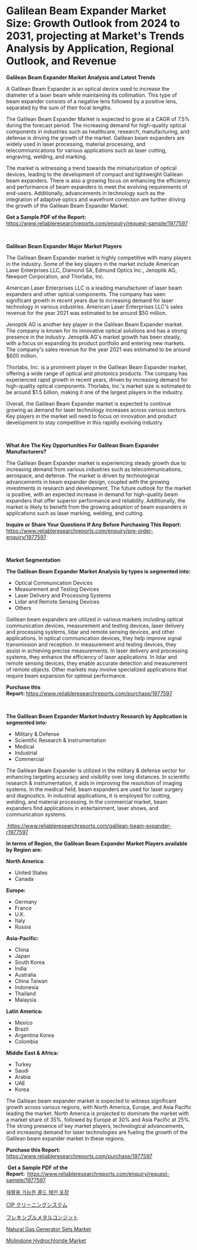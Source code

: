 <p><h1>Galilean Beam Expander Market Size: Growth Outlook from 2024 to 2031, projecting at Market's Trends Analysis by Application, Regional Outlook, and Revenue</h1></p><p><strong>Galilean Beam Expander Market Analysis and Latest Trends</strong></p>
<p><p>A Galilean Beam Expander is an optical device used to increase the diameter of a laser beam while maintaining its collimation. This type of beam expander consists of a negative lens followed by a positive lens, separated by the sum of their focal lengths.</p><p>The Galilean Beam Expander Market is expected to grow at a CAGR of 7.5% during the forecast period. The increasing demand for high-quality optical components in industries such as healthcare, research, manufacturing, and defense is driving the growth of the market. Galilean beam expanders are widely used in laser processing, material processing, and telecommunications for various applications such as laser cutting, engraving, welding, and marking.</p><p>The market is witnessing a trend towards the miniaturization of optical devices, leading to the development of compact and lightweight Galilean beam expanders. There is also a growing focus on enhancing the efficiency and performance of beam expanders to meet the evolving requirements of end-users. Additionally, advancements in technology such as the integration of adaptive optics and wavefront correction are further driving the growth of the Galilean Beam Expander Market.</p></p>
<p><strong>Get a Sample PDF of the Report:&nbsp;</strong> <a href="https://www.reliableresearchreports.com/enquiry/request-sample/1977597">https://www.reliableresearchreports.com/enquiry/request-sample/1977597</a></p>
<p>&nbsp;</p>
<p><strong>Galilean Beam Expander Major Market Players</strong></p>
<p><p>The Galilean Beam Expander market is highly competitive with many players in the industry. Some of the key players in the market include American Laser Enterprises LLC, Diamond SA, Edmund Optics Inc., Jenoptik AG, Newport Corporation, and Thorlabs, Inc.</p><p>American Laser Enterprises LLC is a leading manufacturer of laser beam expanders and other optical components. The company has seen significant growth in recent years due to increasing demand for laser technology in various industries. American Laser Enterprises LLC's sales revenue for the year 2021 was estimated to be around $50 million.</p><p>Jenoptik AG is another key player in the Galilean Beam Expander market. The company is known for its innovative optical solutions and has a strong presence in the industry. Jenoptik AG's market growth has been steady, with a focus on expanding its product portfolio and entering new markets. The company's sales revenue for the year 2021 was estimated to be around $600 million.</p><p>Thorlabs, Inc. is a prominent player in the Galilean Beam Expander market, offering a wide range of optical and photonics products. The company has experienced rapid growth in recent years, driven by increasing demand for high-quality optical components. Thorlabs, Inc.'s market size is estimated to be around $1.5 billion, making it one of the largest players in the industry.</p><p>Overall, the Galilean Beam Expander market is expected to continue growing as demand for laser technology increases across various sectors. Key players in the market will need to focus on innovation and product development to stay competitive in this rapidly evolving industry.</p></p>
<p>&nbsp;</p>
<p><strong>What Are The Key Opportunities For Galilean Beam Expander Manufacturers?</strong></p>
<p><p>The Galilean Beam Expander market is experiencing steady growth due to increasing demand from various industries such as telecommunications, aerospace, and defense. The market is driven by technological advancements in beam expander design, coupled with the growing investments in research and development. The future outlook for the market is positive, with an expected increase in demand for high-quality beam expanders that offer superior performance and reliability. Additionally, the market is likely to benefit from the growing adoption of beam expanders in applications such as laser marking, welding, and cutting.</p></p>
<p><strong>Inquire or Share Your Questions If Any Before Purchasing This Report:</strong> <a href="https://www.reliableresearchreports.com/enquiry/pre-order-enquiry/1977597">https://www.reliableresearchreports.com/enquiry/pre-order-enquiry/1977597</a></p>
<p>&nbsp;</p>
<p><strong>Market Segmentation</strong></p>
<p><strong>The Galilean Beam Expander Market Analysis by types is segmented into:</strong></p>
<p><ul><li>Optical Communication Devices</li><li>Measurement and Testing Devices</li><li>Laser Delivery and Processing Systems</li><li>Lidar and Remote Sensing Devices</li><li>Others</li></ul></p>
<p><p>Galilean beam expanders are utilized in various markets including optical communication devices, measurement and testing devices, laser delivery and processing systems, lidar and remote sensing devices, and other applications. In optical communication devices, they help improve signal transmission and reception. In measurement and testing devices, they assist in achieving precise measurements. In laser delivery and processing systems, they enhance the efficiency of laser applications. In lidar and remote sensing devices, they enable accurate detection and measurement of remote objects. Other markets may involve specialized applications that require beam expansion for optimal performance.</p></p>
<p><strong>Purchase this Report:&nbsp;</strong><a href="https://www.reliableresearchreports.com/purchase/1977597">https://www.reliableresearchreports.com/purchase/1977597</a></p>
<p>&nbsp;</p>
<p><strong>The Galilean Beam Expander Market Industry Research by Application is segmented into:</strong></p>
<p><ul><li>Military & Defense</li><li>Scientific Research & Instrumentation</li><li>Medical</li><li>Industrial</li><li>Commercial</li></ul></p>
<p><p>The Galilean Beam Expander is utilized in the military & defense sector for enhancing targeting accuracy and visibility over long distances. In scientific research & instrumentation, it aids in improving the resolution of imaging systems. In the medical field, beam expanders are used for laser surgery and diagnostics. In industrial applications, it is employed for cutting, welding, and material processing. In the commercial market, beam expanders find applications in entertainment, laser shows, and communication systems.</p></p>
<p><a href="https://www.reliableresearchreports.com/galilean-beam-expander-r1977597">&nbsp;https://www.reliableresearchreports.com/galilean-beam-expander-r1977597</a></p>
<p><strong>In terms of Region, the Galilean Beam Expander Market Players available by Region are:</strong></p>
<p>
    <p> <strong> North America: </strong>
        <ul>
            <li>United States</li>
            <li>Canada</li>
        </ul>
        </p> 
    <p> <strong> Europe: </strong>
        <ul>
            <li>Germany</li>
            <li>France</li>
            <li>U.K.</li>
            <li>Italy</li>
            <li>Russia</li>
        </ul>
        </p> 
    <p> <strong> Asia-Pacific: </strong>
        <ul>
            <li>China</li>
            <li>Japan</li>
            <li>South Korea</li>
            <li>India</li>
            <li>Australia</li>
            <li>China Taiwan</li>
            <li>Indonesia</li>
            <li>Thailand</li>
            <li>Malaysia</li>
        </ul>
        </p> 
    <p> <strong> Latin America: </strong>
        <ul>
            <li>Mexico</li>
            <li>Brazil</li>
            <li>Argentina Korea</li>
            <li>Colombia</li>
        </ul>
        </p> 
    <p> <strong> Middle East & Africa: </strong>
        <ul>
            <li>Turkey</li>
            <li>Saudi</li>
            <li>Arabia</li>
            <li>UAE</li>
            <li>Korea</li>
        </ul>
    </p>
    </p>
<p><p>The Galilean beam expander market is expected to witness significant growth across various regions, with North America, Europe, and Asia Pacific leading the market. North America is projected to dominate the market with a market share of 35%, followed by Europe at 30% and Asia Pacific at 25%. The strong presence of key market players, technological advancements, and increasing demand for laser technologies are fueling the growth of the Galilean beam expander market in these regions.</p></p>
<p><strong>Purchase this Report: </strong><a href="https://www.reliableresearchreports.com/purchase/1977597">https://www.reliableresearchreports.com/purchase/1977597</a></p>
<p>&nbsp;<strong>Get a Sample PDF of the Report:&nbsp;&nbsp;</strong><a href="https://www.reliableresearchreports.com/enquiry/request-sample/1977597">https://www.reliableresearchreports.com/enquiry/request-sample/1977597</a></p>
<p><strong></strong></p>
<p><p><a href="https://github.com/bvubpqd5241630/Market-Research-Report-List-1/blob/main/980183130878.md">재활용 가능한 콜드 체인 포장</a></p><p><a href="https://github.com/bucuel854722/Market-Research-Report-List-1/blob/main/643842033476.md">CIP クリーニングシステム</a></p><p><a href="https://github.com/xemfu2379520/Market-Research-Report-List-1/blob/main/134564533475.md">フレキシブルメタルコンジット</a></p><p><a href="https://github.com/Sinjinluong3e0awx2m195k76/Market-Research-Report-List-2/blob/main/natural-gas-generator-sets-market.md">Natural Gas Generator Sets Market</a></p><p><a href="https://issuu.com/reportprime-2/docs/molindone-hydrochloride-market-size-2030.pptx">Molindone Hydrochloride Market</a></p></p>